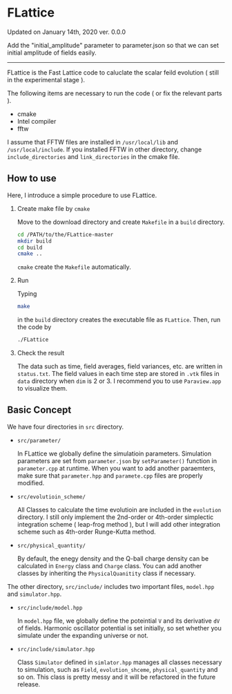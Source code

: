 # FLattice

Updated on January 14th, 2020 ver. 0.0.0

Add the "initial_amplitude" parameter to parameter.json so that we can set initial amplitude of fields easily.

---

FLattice is the Fast Lattice code to caluclate the scalar feild evolution ( still in the experimental stage ).

The following items are necessary to run the code ( or fix the relevant parts ).

- cmake
- Intel compiler
- fftw

I assume that FFTW files are installed in  `/usr/local/lib` and `/usr/local/include`. If you installed FFTW in other directory, change `include_directories` and `link_directories` in the cmake file.

## How to use

Here, I introduce a simple procedure to use FLattice.

1. Create make file by `cmake`

   Move to the download directory and create `Makefile` in a `build` directory.

   ```bash
   cd /PATH/to/the/FLattice-master
   mkdir build
   cd build
   cmake ..
   ```

   `cmake` create the `Makefile` automatically.

2. Run

   Typing

   ```bash
   make
   ```

   in the `build` directory creates the executable file as `FLattice`. Then, run the code by

   ```bash
   ./FLattice
   ```

3. Check the result

   The data such as time, field averages, field variances, etc.  are written in `status.txt`. The field values in each time step are stored in `.vtk` files in `data` directory when `dim` is 2 or 3. I recommend you to use `Paraview.app` to visualize them.

## Basic Concept

 We have four directories in `src` directory.

- `src/parameter/`

  In FLattice we globally define the simulatioin parameters. Simulation parameters are set from `parameter.json`  by `setParameter()` function in `parameter.cpp` at runtime. When you want to add another paraemters, make sure that `parameter.hpp` and `paramete.cpp` files are properly modified.

- `src/evolutioin_scheme/`

  All Classes to calculate the time evolutioin are included in the `evolution` directory. I still only implement the 2nd-order or 4th-order simplectic integration scheme ( leap-frog method ), but I will add other integration scheme such as 4th-order Runge-Kutta method.
  
- `src/physical_quantity/`

  By default, the enegy density and the Q-ball charge density can be calculated in `Energy` class and `Charge` class. You can add another classes by inheriting the `PhysicalQuanitity` class if necessary.

The other directory, `src/include/` includes  two important files,  `model.hpp` and `simulator.hpp`.

- `src/include/model.hpp`

  In `model.hpp` file, we globally define the poteintial `V` and its derivative  `dV`  of fields. Harmonic oscillator potential is set initially, so set  whether you simulate under the expanding universe or not.

- `src/include/simulator.hpp`

  Class `Simulator` defined in `simlator.hpp` manages all classes necessary to simulation, such as `Field`, `evolution_shceme`, `physical_quantity` and so on. This class is pretty messy and it will be refactored in the future release.
